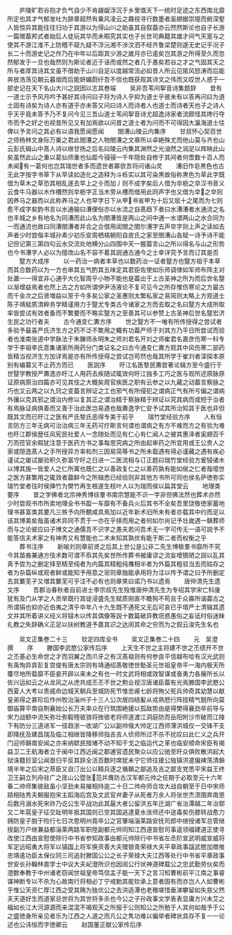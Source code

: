 <!-- { "loadSidebar": true } -->
　　庐陵旷若谷抱才负气自少不肯龌龊浮沉于乡里值天下一统时足迹之东西南北靡所定也其才气郁发吐为辞章超然有乗风凌云之趣视寻行数墨者奚翅据崇隄而俯深壑人皆惊异其能往往归功于其游以为得山川之助虽其自叙葢亦云然然斯论也自子长游一篇赠葢邦式者始后人徒玩其华而未暇究其实也子长世司典籍其雄才间气天寔与之使其不游江淮不上防稽不窥九疑不浮沅湘不渉汶泗不经齐鲁梁楚则遂无史记乎况子长二十而游史记之作乃在中年以后距其少游之嵗月亦已逺矣岂其游之所得至久而忽然郁发于一旦也哉然则为斯论者近于诬而或然之者几于愚矣若谷之才之气固其天之所与者厚其诗其文虽不借助于山川自足以度越常流必如昔人所云见隂风怒涛而后能奔放浩荡见朝云暮烟而后能妍媚蔚纡吾不信也既获观其诗文之伟而又叹世人惑于一部史记在天下名山大川之説因以志其巻端
　　吴非吾苇间挐音诗集题辞
　　昔有一道士示予风月吟予甚好其诗问曰子将为诗人乎抑为道士乎彼未有以答再问曰为道士固有诗矣为诗人亦有道乎亦未答又问曰诗人而诗者人也道士而诗者天也子之诗人乎天乎竟未答予乃不复问今见三吾山道士苇间挐音诗尤超逸诗家者流颇怪其搀行夺市而予之好之也视昔所见又有加焉欲以问昔之道士者为问而不可得因大瀛海道士往俾以予言问之其必有以语我愿闻愿闻
　　閤漕山陵云内集序
　　甘叔怀心契百世之师杨林文身际万乗之君此閤漕之人物閤漕之文章所以卓絶殊尤而他山莫与齐也山云彭氏辑山中髙人诗以继甘扬之后名曰陵云内集其渊然之光油然之润足以辉映此山矣虽然此山之重以葛仙师重也仙距今骎骎一千年隠处自修于其间者何啻数十百人而未闻有一葛何也岂其瑞世者多而遗世者寡欤吾将问诸山灵
　　漕旧作皂黒色也古无此字按字书草下从早读如造化之造释为斗栎实以其可染黒故俗称黒色为草此字既借为草木之草恐其相乱遂去早上之卝而加丿则不成字矣后人借为皁枥之皁汉书音义云食牛马器以木作槽然则皁枥字正当木旁从槽而借用此同声字也又借为皁之皁则因养马之器而以此称养马之人也早字日下从甲书省甲为十后又屈十之尾而为七则愈不成字矣韵书言以水通输曰漕俚俗亦以水流之自髙趋下者曰水漕漕者水通流之名也丰城之乡有地名为同漕而此山名为閤漕皆是两山之间中通一水谓两山之水合同为一而通流也故曰同漕閤漕者并合之合借用闺閤之閤尔漕字去声皁字则上声之读如去声者少时尝偕丰城孙素少初乐安周栖梧朝阳自皮氏之家至閤漕山各赋一诗予诗不能记但记第三第四句云水交流处地横分山四围中天一握葢言山之所以得名与山之形势也今书漕字人必以为擅改山名不容不着其説通古通今之士幸详究予言而订其是否
　　毉方大成序
　　以一药治一病者本草也以数药治一证者毉方也毉方祖于本草而其合数药以为一方也审其五气酌其五味定其君臣佐使如乐师调律如军师布阵主对处置一一得宜非心通乎大化智周乎小物不能也是葢出于上古圣神之所为而后世名毉以渐增益焉者也然上古之方如所谓伊尹汤液论不复可见今之所存惟伤寒论之方最古而千金次之后贤増益以至于今多矣公家之圣惠则太繁私家之易简则太略上方观道士陈子靖赋质清粹务学精谨用力于毉尤专类古今诸家之方而去取之名曰毉方大成所取率皆尝试有效者备而不繁要而不略实毉方之至善其可以参赞上古圣神后世名毉宏济生民之功行者夫
　　古今通变仁夀方序
　　世之毉方不一唯有所传授得之尝试者多验予最喜严氏济生方之药不泛不繁用之輙有功葢严师于刘其方乃平日所尝试而验者也淮南张道中学脉法于朱錬师永明朱之师刘君名开刘之师崔君名嘉彦伤寒一科专学于李祖李氏意集诸家所用药分门类证名之曰古今通变仁夀方观其中风伤寒二部药皆精当视济生方加详焉是亦有所传授得之尝试岂苟然也哉其所学于崔刘者深探本原别有编纂又不止药方而已
　　医説序
　　旴江名医黎民夀尝著论辑方至今盛行于世毉学教授严夀逸亦旴江人用药去疾随试辄效何旴江独多工巧之医与观所述原脉原证原病原治四篇亦可见其伎之大概矣周官疾医之职有云参之以九藏之动葢言察脉之巧也又云两之以九窍之变葢言辨证之工也邪气有所侵犯之谓病正气有所亏偏之谓病外攘以克其邪之谓治内修以复其正之谓治精于察脉精于辨证以究其病而或短于治者有焉脉证病俱善而又善于治此医岂易遇也哉夀逸字仁安予试其所治知其于医也非但既其文而已旴江之医有严氏黎氏恶得专美于前乎
　　瑞竹堂经验方序
　　人有恒言防方三年无病可治治病三年无药可疗斯言何谓也谓病之有方不难而方之有验为难也旴江郡侯歴任风宪民社爱人一念随处而见有仁心有仁闻人之被其惠泽者奚翅百千万而莅官余暇犹注意于医药方书之事每思究病之所由起审药之所宜用或王公贵人之家或隠逸髙人之手所授异方率和剂三因易简等书之所未载遇有得必谨藏之遇有疾必谨试之屡试屡验积久弥富守旴之日进一二医流相与订正题曰瑞竹堂经验方爰锓诸木以博其施一皆爱人之仁所寓也既仁之以善政复仁之以善药孰有能如侯之仁者哉噫世之医方甚繁用之辄效者葢鲜今之所辑悉已经验则非其他方书所可同也侯名萨徳弥实瑞竹堂者往时侯挿竹为樊竹再生根遂生枝叶人以为瑞而侯以扁其堂云
　　地理类要序
　　昔之学佛者北宗神秀博综羣书南宗慧能不识一字非但佛法然也葬术亦然少时尝观书市所卖地理全书书盈一车靡有不备兵火后其书不全矣吾里饶敬徳家蓄地理书甚富类其要凡三帙予向所覩咸具焉加以近年新术旧所未有者亦载其中约而足以该其博美矣哉虽诸术异同不贯于一亦在乎择而用之者何如尔尚记予壮嵗遇一贑葬师而与之论彼应曰子博文之通儒吾不识字之愚夫若问吾术无一字可传无一语可説予不能答信夫术家之有神秀又有慧能也二术未知其孰优有能于斯二者而权衡之乎
　　葬书注序
　　新喻刘则章前贤之后其上世公是公非二先生博极羣书靡所不究今其苗裔兼通方伎术数可谓不忝其先矣世所传葬书被庸谬之流妄增猥陋之説以乱其真予尝为之删定择至精至纯者为内篇其精粗纯襍相半者为外篇其粗驳当去而姑存之者为杂篇纵或观者鲜或能知予用意之宻则章独能承用将为注以传予谓之曰予所删定去其蘩芜子又増其蘩芜可乎注不必有也则章笑曰诺乃书以遗焉
　　唐仲清先生遗文序
　　吾郡治春秋者自前进士李宗叔先生殁惟唐仲清先生为专绍其学宋亡科废犹有及门从学之人贡举既行其徒浸盛先生赋质刚直不瞻狥不苟且于众寡所谐葢古之所谓狷也抑亦近伯夷之清乎卒年八十九生既不遇死又无后可哀已乎壻严士清辑其遗文并其所着讲义经义将锓木以传其偶像等説十数篇破异教诳惑愚俗之妄诋时俗迷昧礼教之失辞确义正足以扶树教道予嘉其识之达闵其命之穷而为之叙云浚先生名也











　　吴文正集巻二十三
　　钦定四库全书
　　吴文正集巻二十四
　　元　吴澄　撰
　　序
　　滕国李武愍公家传后序
　　上天生不世之主将建不世之丕绩开不世之丕基必生命世之才而羽翼之而爪牙之有汉髙祖则有何参良平信越布哙有汉光武则有禹恂异弇彭复宫俊有唐太宗则有靖通绍髙敬徳世勣圣元世祖皇帝平一海内极天所覆尽地所载靡不臣妾开辟以来未之有也一时文武将相或效智谋或奋勇力各展所长以佐兴运如云之从龙风之从虎共成丕丕不世之勲业视汉唐诸臣葢有光焉滕国李武愍公西夏人大考以贵戚命边城天朝兵至城防死节惟忠甫七龄将殉父死兵帅奇其幼慧以献皇弟得之甚珍后作州牧治淄州子十三人公次居四结髪从戎熟厯行阵技精气鋭所向莫御庙算平南自荆襄始公长万夫率众在行筑围絶援以孤敌势由是得樊得襄劲卒前导与宋力战额中流矢弥壮弥毅殪彼骁将挫彼老将师遂渡江洞庭防而岳阳附沙市破而江陵下有防分三道进军一径趋浙一收湖广公以副帅偕大帅定江西师薄洪城仅一交锋不支即降抚及建昌瑞及临江相继皆降移师指吉吉人侦师所过不杀不扰叹曰此仁义之兵开门迎师贑南安闻之亦来纳欵民按堵不动不知干戈之临运代之革也临安顺命宋臣有揭益卫二王航海者立于闽中江西近闽之郡逋官遗民聚众以应公驰至旴众俱败散洪起大狱诛籍巨室公闻亟归平反其辞全活百数时席犹未宁它师往援公独镇洪遣偏裨荡清贑境半年之后宋之荩臣又自汀出公以精兵逐之循贑之鄙追及吉之鄙支党悉平宋益王终卫王嗣立列舟驻广之厓山公暨张范并膺防古汉军都元帅之任期于必取至元十六年春二帅师集彼敌虽小坚劲未易摧相持逾二十日二帅舟师合攻大战自朝至于日中宋师踣相陆秀夫朝服抱宋主蹈海后宫及文武官弁妻子从死者万余人将张世杰溃围奔南恩后数月溺水死宋祚乃讫公生平战功此其最大者公留洪五年迁湖广省治潭越二年治鄂又二年扈皇子征交趾明年抵其国则已空其国逃逮夏水涨师还中途毒矣伤膝转战愈力拥防皇子脱于险行七日次思明州竟卒公之官肇端淄莱路安抚司郎中继授诸军总管继授副万户继兼益都淄莱两路军职陞副都元帅同知江西道宣慰司事遥领福建道正使寻改使江西由宣慰使除行中书省参知政事由都元帅除行中书省左丞阶宣武明威宣威将军定远昭勇大将军以镇国上将军换资善大夫赠银青荣禄大夫平章政事諡武愍加赠推忠靖逺功臣太保仪同三司追封滕国公公之长子荣禄大夫江西等处行中书省平章政事世安长孙翰林直学士中议大夫屺澄所识也因阅公行状神道碑载公之忠武勤劳伙矣而澄数奉教于中州诸老窃闻世祖皇帝笃信孟子能一天下之言习知曹彬前平江南之事睿谋神断专以不杀为心故南行将相必丁宁戒勅其能钦承上意者固有而亦岂人人如曹彬乎惟公天资仁厚江西之受其赐为独优公之去洪适潭也老稚嗟惜垂涕攀留如失慈父然夫天道好生而道家忌世将为其世将多杀也今公之子孙政事文学表表显庸方兴未艾之福如长江大河源源而来混混不竭观天之所报于公则知公之所勉于人其何如哉予于公之盛徳身所亲见者乐为江西之人道之而凡公之隽功难以徧举者碑状具存不复一一论述也公讳恒而字徳卿云
　　赵国董正献公家传后序
